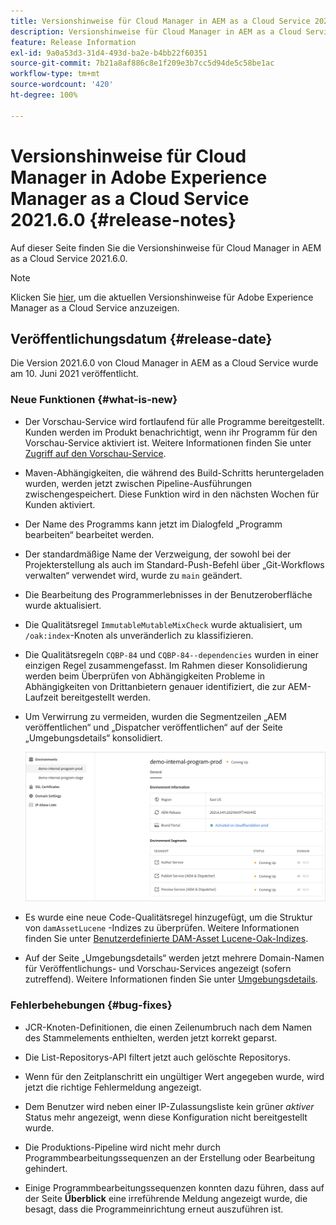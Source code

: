 ```yaml
---
title: Versionshinweise für Cloud Manager in AEM as a Cloud Service 2021.6.0
description: Versionshinweise für Cloud Manager in AEM as a Cloud Service 2021.5.0
feature: Release Information
exl-id: 9a0a53d3-31d4-493d-ba2e-b4bb22f60351
source-git-commit: 7b21a8af886c8e1f209e3b7cc5d94de5c58be1ac
workflow-type: tm+mt
source-wordcount: '420'
ht-degree: 100%

---
```


# Versionshinweise für Cloud Manager in Adobe Experience Manager as a Cloud Service 2021.6.0 {#release-notes}

Auf dieser Seite finden Sie die Versionshinweise für Cloud Manager in AEM as a Cloud Service 2021.6.0.

>[!NOTE]
>Klicken Sie [hier](https://experienceleague.adobe.com/docs/experience-manager-cloud-service/release-notes/release-notes/release-notes-current.html?lang=de), um die aktuellen Versionshinweise für Adobe Experience Manager as a Cloud Service anzuzeigen.

## Veröffentlichungsdatum {#release-date}

Die Version 2021.6.0 von Cloud Manager in AEM as a Cloud Service wurde am 10. Juni 2021 veröffentlicht.

### Neue Funktionen {#what-is-new}

* Der Vorschau-Service wird fortlaufend für alle Programme bereitgestellt. Kunden werden im Produkt benachrichtigt, wenn ihr Programm für den Vorschau-Service aktiviert ist. Weitere Informationen finden Sie unter [Zugriff auf den Vorschau-Service](/help/implementing/cloud-manager/manage-environments.md#access-preview-service).

* Maven-Abhängigkeiten, die während des Build-Schritts heruntergeladen wurden, werden jetzt zwischen Pipeline-Ausführungen zwischengespeichert. Diese Funktion wird in den nächsten Wochen für Kunden aktiviert.

* Der Name des Programms kann jetzt im Dialogfeld „Programm bearbeiten“ bearbeitet werden.

* Der standardmäßige Name der Verzweigung, der sowohl bei der Projekterstellung als auch im Standard-Push-Befehl über „Git-Workflows verwalten“ verwendet wird, wurde zu `main` geändert.

* Die Bearbeitung des Programmerlebnisses in der Benutzeroberfläche wurde aktualisiert.

* Die Qualitätsregel `ImmutableMutableMixCheck` wurde aktualisiert, um `/oak:index`-Knoten als unveränderlich zu klassifizieren.

* Die Qualitätsregeln `CQBP-84` und `CQBP-84--dependencies` wurden in einer einzigen Regel zusammengefasst. Im Rahmen dieser Konsolidierung werden beim Überprüfen von Abhängigkeiten Probleme in Abhängigkeiten von Drittanbietern genauer identifiziert, die zur AEM-Laufzeit bereitgestellt werden.

* Um Verwirrung zu vermeiden, wurden die Segmentzeilen „AEM veröffentlichen“ und „Dispatcher veröffentlichen“ auf der Seite „Umgebungsdetails“ konsolidiert.

   ![](/help/implementing/cloud-manager/release-notes/assets/aem-dispatcher.png)

* Es wurde eine neue Code-Qualitätsregel hinzugefügt, um die Struktur von `damAssetLucene` -Indizes zu überprüfen. Weitere Informationen finden Sie unter [Benutzerdefinierte DAM-Asset Lucene-Oak-Indizes](/help/implementing/cloud-manager/custom-code-quality-rules.md#oakpal-damAssetLucene-sanity-check).

* Auf der Seite „Umgebungsdetails“ werden jetzt mehrere Domain-Namen für Veröffentlichungs- und Vorschau-Services angezeigt (sofern zutreffend). Weitere Informationen finden Sie unter [Umgebungsdetails](https://experienceleague.adobe.com/docs/experience-manager-cloud-service/implementing/using-cloud-manager/manage-environments.html?lang=de#viewing-environment).

### Fehlerbehebungen {#bug-fixes}

* JCR-Knoten-Definitionen, die einen Zeilenumbruch nach dem Namen des Stammelements enthielten, werden jetzt korrekt geparst.

* Die List-Repositorys-API filtert jetzt auch gelöschte Repositorys.

* Wenn für den Zeitplanschritt ein ungültiger Wert angegeben wurde, wird jetzt die richtige Fehlermeldung angezeigt.

* Dem Benutzer wird neben einer IP-Zulassungsliste kein grüner *aktiver* Status mehr angezeigt, wenn diese Konfiguration nicht bereitgestellt wurde.

* Die Produktions-Pipeline wird nicht mehr durch Programmbearbeitungssequenzen an der Erstellung oder Bearbeitung gehindert.

* Einige Programmbearbeitungssequenzen konnten dazu führen, dass auf der Seite **Überblick** eine irreführende Meldung angezeigt wurde, die besagt, dass die Programmeinrichtung erneut auszuführen ist.
